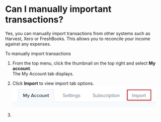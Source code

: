 # Can I manually important transactions?

Yes, you can manually import transactions from other systems such as Harvest, Xero or FreshBooks. This allows you to reconcile your income against any expenses.

To manually import transactions

1. From the top menu, click the thumbnail on the top right and select **My account**.  
   The My Account tab displays.

2. Click **Import** to view import tab options.  
   ![](/assets/Importtab.png)

3. 




